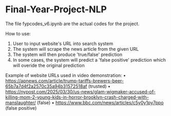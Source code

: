# Final-Year-Project-NLP
The file fypcodes_v6.ipynb are the actual codes for the project.

How to use:
1. User to input website's URL into search system
2. The system will scrape the news article from the given URL
3. The system will then produce 'true/false' prediction
4. In some cases, the system will predict a 'false positive' prediction which will overide the original prediction

Example of website URLs used in video demonstration:
 •	https://apnews.com/article/trump-tariffs-brewers-beer-65b7a7d4f2a2570c35a94b31572518af (trusted)
 •	https://nypost.com/2025/03/30/us-news/glam-wigmaker-accused-of-killing-mom-2-young-kids-in-horror-brooklyn-crash-charged-with-manslaughter/ (false)
 •	https://www.bbc.com/news/articles/c5y0y1py7ppo (false positive)
